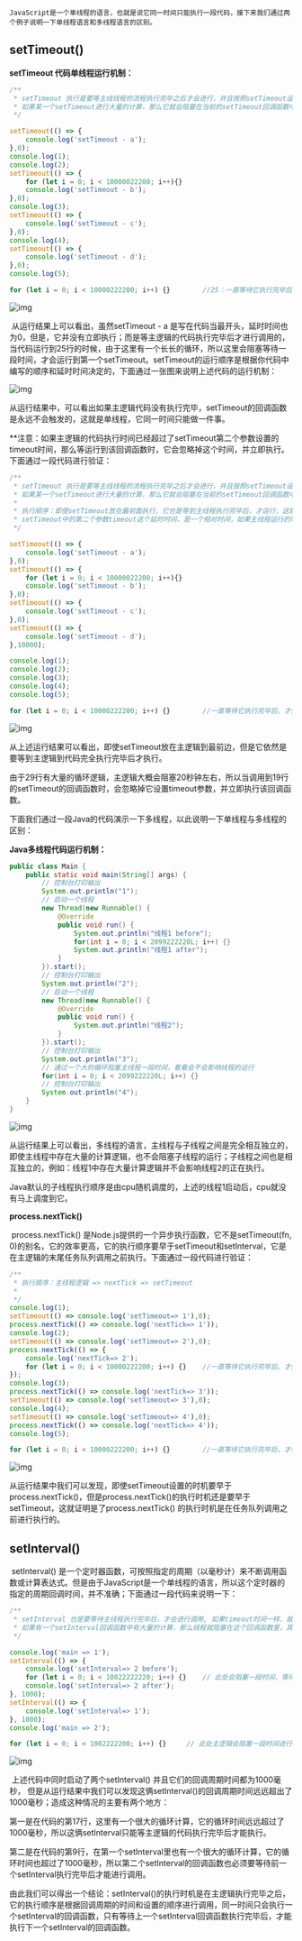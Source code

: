     JavaScript是一个单线程的语言，也就是说它同一时间只能执行一段代码，接下来我们通过两个例子说明一下单线程语言和多线程语言的区别。

## setTimeout()

**setTimeout 代码单线程运行机制：**

```javascript
/**
 * setTimeout 执行是要等主线线程的流程执行完毕之后才会进行，并且按照setTimeout设置的顺序进行排队执行。
 * 如果某一个setTimeout进行大量的计算，那么它就会阻塞在当前的setTimeout回调函数中，等待该计算完成后，再执行下一个setTimeout的回调函数。
 */

setTimeout(() => {
    console.log('setTimeout - a');
},0);
console.log(1);
console.log(2);
setTimeout(() => {
    for (let i = 0; i < 10000022200; i++){}
    console.log('setTimeout - b');
},0);
console.log(3);
setTimeout(() => {
    console.log('setTimeout - c');
},0);
console.log(4);
setTimeout(() => {
    console.log('setTimeout - d');
},0);
console.log(5);

for (let i = 0; i < 10000222200; i++) {}        //25：一直等待它执行完毕后，才会执行setTimeout的回调。
```

![img](https://raw.githubusercontent.com/Jameswain/blog/master/process.nextTick()%20%E3%80%81setTimeout()%E3%80%81setInterval()%20%E8%BF%90%E8%A1%8C%E6%9C%BA%E5%88%B6/imgs/762547.png)

​        从运行结果上可以看出，虽然setTimeout - a 是写在代码当最开头，延时时间也为0，但是，它并没有立即执行；而是等主逻辑的代码执行完毕后才进行调用的，当代码运行到25行的时候，由于这里有一个长长的循环，所以这里会阻塞等待一段时间，才会运行到第一个setTimeout。setTimeout的运行顺序是根据你代码中编写的顺序和延时时间决定的，下面通过一张图来说明上述代码的运行机制：

![img](https://raw.githubusercontent.com/Jameswain/blog/master/process.nextTick()%20%E3%80%81setTimeout()%E3%80%81setInterval()%20%E8%BF%90%E8%A1%8C%E6%9C%BA%E5%88%B6/imgs/452d9c2b-0edf-48b4-b51d-71ccabd4a60e.png)

​        从运行结果中，可以看出如果主逻辑代码没有执行完毕，setTimeout的回调函数是永远不会触发的，这就是单线程，它同一时间只能做一件事。

​        **注意：如果主逻辑的代码执行时间已经超过了setTimeout第二个参数设置的timeout时间，那么等运行到该回调函数时，它会忽略掉这个时间，并立即执行。下面通过一段代码进行验证：

```javascript
/**
 * setTimeout 执行是要等主线线程的流程执行完毕之后才会进行，并且按照setTimeout设置的顺序进行排队执行。
 * 如果某一个setTimeout进行大量的计算，那么它就会阻塞在当前的setTimeout回调函数中，等待该计算完成后，再执行下一个setTimeout的回调函数。
 *
 * 执行顺序：即使setTimeout放在最前面执行，它也是等到主线程执行完毕后，才运行，这就是单线程运行机制。
 * setTimeout中的第二个参数timeout这个延时时间，是一个相对时间，如果主线程运行的时间，已经超过了这个时间，那么执行到这个setTimeout的时候，会忽略这个时间，直接调用函数。
 */

setTimeout(() => {
    console.log('setTimeout - a');
},0);
setTimeout(() => {
    for (let i = 0; i < 10000022200; i++){}
    console.log('setTimeout - b');
},0);
setTimeout(() => {
    console.log('setTimeout - c');
},0);
setTimeout(() => {
    console.log('setTimeout - d');
},10000);

console.log(1);
console.log(2);
console.log(3);
console.log(4);
console.log(5);

for (let i = 0; i < 10000222200; i++) {}        //一直等待它执行完毕后，才会执行setTimeout的回调。
```

![img](https://raw.githubusercontent.com/Jameswain/blog/master/process.nextTick()%20%E3%80%81setTimeout()%E3%80%81setInterval()%20%E8%BF%90%E8%A1%8C%E6%9C%BA%E5%88%B6/imgs/46885403.png)

从上述运行结果可以看出，即使setTimeout放在主逻辑到最前边，但是它依然是要等到主逻辑到代码完全执行完毕后才执行。

由于29行有大量的循环逻辑，主逻辑大概会阻塞20秒钟左右，所以当调用到19行的setTimeout的回调函数时，会忽略掉它设置timeout参数，并立即执行该回调函数。



下面我们通过一段Java的代码演示一下多线程，以此说明一下单线程与多线程的区别：

**Java多线程代码运行机制：**

```java
public class Main {
    public static void main(String[] args) {
        // 控制台打印输出
        System.out.println("1");
        // 启动一个线程
        new Thread(new Runnable() {
            @Override
            public void run() {
                System.out.println("线程1 before");
                for(int i = 0; i < 2099222220L; i++) {}
                System.out.println("线程1 after");
            }
        }).start();
        // 控制台打印输出
        System.out.println("2");
        // 启动一个线程
        new Thread(new Runnable() {
            @Override
            public void run() {
                System.out.println("线程2");
            }
        }).start();
        // 控制台打印输出
        System.out.println("3");
        // 通过一个大的循环阻塞主线程一段时间，看看会不会影响线程的运行
        for(int i = 0; i < 2099222220L; i++) {}
        // 控制台打印输出
        System.out.println("4");
    }
}
```

![img](https://raw.githubusercontent.com/Jameswain/blog/master/process.nextTick()%20%E3%80%81setTimeout()%E3%80%81setInterval()%20%E8%BF%90%E8%A1%8C%E6%9C%BA%E5%88%B6/imgs/3722023.png)

从运行结果上可以看出，多线程的语言，主线程与子线程之间是完全相互独立的，即使主线程中存在大量的计算逻辑，也不会阻塞子线程的运行；子线程之间也是相互独立的，例如：线程1中存在大量计算逻辑并不会影响线程2的正在执行。

Java默认的子线程执行顺序是由cpu随机调度的，上述的线程1启动后，cpu就没有马上调度到它。



**process.nextTick()**

​        process.nextTick() 是Node.js提供的一个异步执行函数，它不是setTimeout(fn, 0)的别名，它的效率更高，它的执行顺序要早于setTimeout和setInterval，它是在主逻辑的末尾任务队列调用之前执行。下面通过一段代码进行验证：

```javascript
/**
 * 执行顺序：主线程逻辑 => nextTick => setTimeout
 *
 */
console.log(1);
setTimeout(() => console.log('setTimeout=> 1'),0);
process.nextTick(() => console.log('nextTick=> 1'));
console.log(2);
setTimeout(() => console.log('setTimeout=> 2'),0);
process.nextTick(() => {
    console.log('nextTick=> 2');
    for (let i = 0; i < 10000222200; i++) {}    //一直等待它执行完毕后，才会执行下一个nextTick()和之后的任务队列中的回调函数
});
console.log(3);
process.nextTick(() => console.log('nextTick=> 3'));
setTimeout(() => console.log('setTimeout=> 3'),0);
console.log(4);
setTimeout(() => console.log('setTimeout=> 4'),0);
process.nextTick(() => console.log('nextTick=> 4'));
console.log(5);

for (let i = 0; i < 10000222200; i++) {}        //一直等待它执行完毕后，才会执行nextTick和setTimeout的回调。
```





![img](https://raw.githubusercontent.com/Jameswain/blog/master/process.nextTick()%20%E3%80%81setTimeout()%E3%80%81setInterval()%20%E8%BF%90%E8%A1%8C%E6%9C%BA%E5%88%B6/imgs/70262924.png)

从运行结果中我们可以发现，即使setTimeout设置的时机要早于process.nextTick()，但是process.nextTick()的执行时机还是要早于setTimeout，这就证明是了process.nextTick() 的执行时机是在任务队列调用之前进行执行的。



## setInterval()

​        setInterval() 是一个定时器函数，可按照指定的周期（以毫秒计）来不断调用函数或计算表达式。但是由于JavaScript是一个单线程的语言，所以这个定时器的指定的周期回调时间，并不准确；下面通过一段代码来说明一下：

```javascript
/**
 * setInterval 也是要等待主线程执行完毕后，才会进行调用, 如果timeout时间一样，就按照setInterval设置的顺序进行执行。
 * 如果有一个setInterval回调函数中有大量的计算，那么线程就阻塞在这个回调函数里，其他的setInterval也会等到这个回调执行完毕后才会调用。
 */

console.log('main => 1');
setInterval(() => {
    console.log('setInterval=> 2 before');
    for (let i = 0; i < 10022222220; i++) {}    // 此处会阻塞一段时间，等待计算完毕后才会执行下一个setInterval的回调。
    console.log('setInterval=> 2 after');
}, 1000);
setInterval(() => {
    console.log('setInterval=> 1');
}, 1000);
console.log('main => 2');

for (let i = 0; i < 1002222200; i++) {}     // 此处主逻辑会阻塞一段时间进行循环计算，只有主逻辑代码执行完毕后才会调用setInterval
```

![img](https://raw.githubusercontent.com/Jameswain/blog/master/process.nextTick()%20%E3%80%81setTimeout()%E3%80%81setInterval()%20%E8%BF%90%E8%A1%8C%E6%9C%BA%E5%88%B6/imgs/71471274.png)

​        上述代码中同时启动了两个setInterval() 并且它们的回调周期时间都为1000毫秒， 但是从运行结果中我们可以发现这俩setInterval()的回调周期时间远远超出了1000毫秒；造成这种情况的主要有两个地方：

​        第一是在代码的第17行，这里有一个很大的循环计算，它的循环时间远远超过了1000毫秒，所以这俩setInterval只能等主逻辑的代码执行完毕后才能执行。

​        第二是在代码的第9行，在第一个setInterval里也有一个很大的循环计算，它的循环时间也超过了1000毫秒，所以第二个setInterval的回调函数也必须要等待前一个setInterval执行完毕后才能进行调用。

​        由此我们可以得出一个结论：setInterval()的执行时机是在主逻辑执行完毕之后，它的执行顺序是根据回调周期的时间和设置的顺序进行调用，同一时间只会执行一个setInterval的回调函数，只有等待上一个setInterval回调函数执行完毕后，才能执行下一个setInterval的回调函数。

